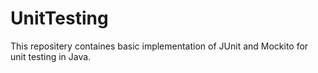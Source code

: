 # UnitTesting
This repositery containes basic implementation of JUnit and Mockito for unit testing in Java.

